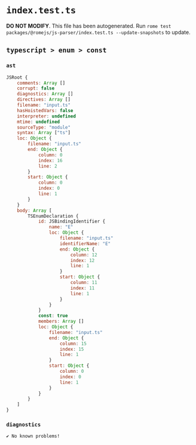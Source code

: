 # `index.test.ts`

**DO NOT MODIFY**. This file has been autogenerated. Run `rome test packages/@romejs/js-parser/index.test.ts --update-snapshots` to update.

## `typescript > enum > const`

### `ast`

```javascript
JSRoot {
	comments: Array []
	corrupt: false
	diagnostics: Array []
	directives: Array []
	filename: "input.ts"
	hasHoistedVars: false
	interpreter: undefined
	mtime: undefined
	sourceType: "module"
	syntax: Array ["ts"]
	loc: Object {
		filename: "input.ts"
		end: Object {
			column: 0
			index: 16
			line: 2
		}
		start: Object {
			column: 0
			index: 0
			line: 1
		}
	}
	body: Array [
		TSEnumDeclaration {
			id: JSBindingIdentifier {
				name: "E"
				loc: Object {
					filename: "input.ts"
					identifierName: "E"
					end: Object {
						column: 12
						index: 12
						line: 1
					}
					start: Object {
						column: 11
						index: 11
						line: 1
					}
				}
			}
			const: true
			members: Array []
			loc: Object {
				filename: "input.ts"
				end: Object {
					column: 15
					index: 15
					line: 1
				}
				start: Object {
					column: 0
					index: 0
					line: 1
				}
			}
		}
	]
}
```

### `diagnostics`

```
✔ No known problems!

```
